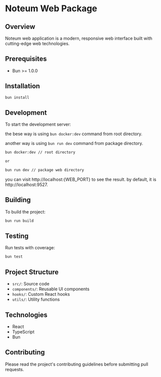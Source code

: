 # Noteum Web Package

## Overview
Noteum web application is a modern, responsive web interface built with cutting-edge web technologies.

## Prerequisites
- Bun >= 1.0.0

## Installation
```bash
bun install
```

## Development
To start the development server:

the bese way is using `bun docker:dev` command from root directory.

another way is using `bun run dev` command from package directory.

```bash
bun docker:dev // root directory

or

bun run dev // package web directory
```

you can visit http://localhost:{WEB_PORT} to see the result. by default, it is http://localhost:9527.

## Building
To build the project:
```bash
bun run build
```

## Testing
Run tests with coverage:
```bash
bun test
```

## Project Structure
- `src/`: Source code
- `components/`: Reusable UI components
- `hooks/`: Custom React hooks
- `utils/`: Utility functions

## Technologies
- React
- TypeScript
- Bun

## Contributing
Please read the project's contributing guidelines before submitting pull requests.
